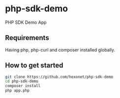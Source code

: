 # php-sdk-demo
PHP SDK Demo App

## Requirements
Having php, php-curl and composer installed globally.

## How to get started
```bash
git clone https://github.com/hexonet/php-sdk-demo
cd php-sdk-demo
composer install
php app.php
```
